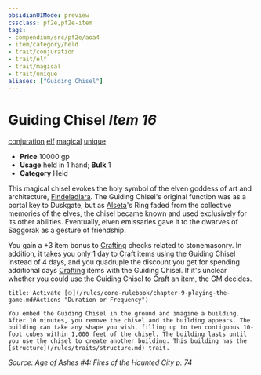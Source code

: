 ```yaml
---
obsidianUIMode: preview
cssclass: pf2e,pf2e-item
tags:
- compendium/src/pf2e/aoa4
- item/category/held
- trait/conjuration
- trait/elf
- trait/magical
- trait/unique
aliases: ["Guiding Chisel"]
---
```

# Guiding Chisel *Item 16*  
[conjuration](/rules/traits/conjuration.md)  [elf](/rules/traits/elf.md)  [magical](/rules/traits/magical.md)  [unique](/rules/traits/unique.md)  

- **Price** 10000 gp
- **Usage** held in 1 hand; **Bulk** 1
- **Category** Held

This magical chisel evokes the holy symbol of the elven goddess of art and architecture, [Findeladlara](/compendium/setting/deities/findeladlara-logm.md). The Guiding Chisel's original function was as a portal key to Duskgate, but as [Alseta](/compendium/setting/deities/alseta-logm.md)'s Ring faded from the collective memories of the elves, the chisel became known and used exclusively for its other abilities. Eventually, elven emissaries gave it to the dwarves of Saggorak as a gesture of friendship.

You gain a +3 item bonus to [Crafting](/compendium/skills.md#Crafting) checks related to stonemasonry. In addition, it takes you only 1 day to [Craft](/rules/actions/craft.md) items using the Guiding Chisel instead of 4 days, and you quadruple the discount you get for spending additional days [Crafting](/compendium/skills.md#Crafting) items with the Guiding Chisel. If it's unclear whether you could use the Guiding Chisel to [Craft](/rules/actions/craft.md) an item, the GM decides.

```ad-embed-ability
title: Activate [⏲](/rules/core-rulebook/chapter-9-playing-the-game.md#Actions "Duration or Frequency")

You embed the Guiding Chisel in the ground and imagine a building. After 10 minutes, you remove the chisel and the building appears. The building can take any shape you wish, filling up to ten contiguous 10-foot cubes within 1,000 feet of the chisel. The building lasts until you use the chisel to create another building. This building has the [structure](/rules/traits/structure.md) trait.
```

*Source: Age of Ashes #4: Fires of the Haunted City p. 74*